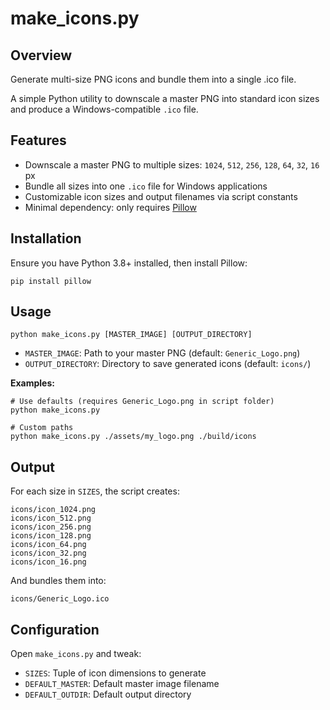 # make_icons.py

## Overview

Generate multi-size PNG icons and bundle them into a single .ico file.

A simple Python utility to downscale a master PNG into standard icon sizes and produce a Windows-compatible `.ico` file.

## Features

- Downscale a master PNG to multiple sizes: `1024`, `512`, `256`, `128`, `64`, `32`, `16` px
- Bundle all sizes into one `.ico` file for Windows applications
- Customizable icon sizes and output filenames via script constants
- Minimal dependency: only requires [Pillow](https://python-pillow.org/)

## Installation

Ensure you have Python 3.8+ installed, then install Pillow:

```text
pip install pillow
```

## Usage

```text
python make_icons.py [MASTER_IMAGE] [OUTPUT_DIRECTORY]
```

- `MASTER_IMAGE`: Path to your master PNG (default: `Generic_Logo.png`)
- `OUTPUT_DIRECTORY`: Directory to save generated icons (default: `icons/`)

**Examples:**

```text
# Use defaults (requires Generic_Logo.png in script folder)
python make_icons.py

# Custom paths
python make_icons.py ./assets/my_logo.png ./build/icons
```

## Output

For each size in `SIZES`, the script creates:

```text
icons/icon_1024.png
icons/icon_512.png
icons/icon_256.png
icons/icon_128.png
icons/icon_64.png
icons/icon_32.png
icons/icon_16.png
```

And bundles them into:

```text
icons/Generic_Logo.ico
```

## Configuration

Open `make_icons.py` and tweak:

- `SIZES`: Tuple of icon dimensions to generate
- `DEFAULT_MASTER`: Default master image filename
- `DEFAULT_OUTDIR`: Default output directory

